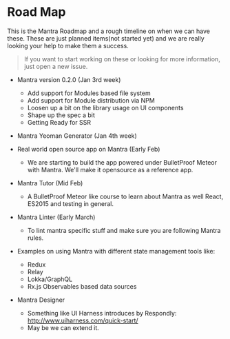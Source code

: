 # Road Map

This is the Mantra Roadmap and a rough timeline on when we can have these. These are just planned items(not started yet) and we are really looking your help to make them a success.

> If you want to start working on these or looking for more information, just open a new issue.

* Mantra version 0.2.0 (Jan 3rd week)
    - Add support for Modules based file system
    - Add support for Module distribution via NPM
    - Loosen up a bit on the library usage on UI components
    - Shape up the spec a bit
    - Getting Ready for SSR

* Mantra Yeoman Generator (Jan 4th week)

* Real world open source app on Mantra (Early Feb)
    - We are starting to build the app powered under BulletProof Meteor with Mantra. We'll make it opensource as a reference app.

* Mantra Tutor (Mid Feb)
    - A BulletProof Meteor like course to learn about Mantra as well React, ES2015 and testing in general.

* Mantra Linter (Early March)
    - To lint mantra specific stuff and make sure you are following Mantra rules.

* Examples on using Mantra with different state management tools like:
    - Redux
    - Relay
    - Lokka/GraphQL
    - Rx.js Observables based data sources

* Mantra Designer 
    - Something like UI Harness introduces by Respondly: http://www.uiharness.com/quick-start/
    - May be we can extend it.


